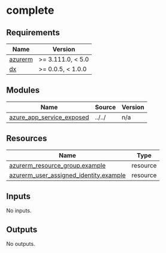 # complete

<!-- BEGIN_TF_DOCS -->
## Requirements

| Name | Version |
|------|---------|
| <a name="requirement_azurerm"></a> [azurerm](#requirement\_azurerm) | >= 3.111.0, < 5.0 |
| <a name="requirement_dx"></a> [dx](#requirement\_dx) | >= 0.0.5, < 1.0.0 |

## Modules

| Name | Source | Version |
|------|--------|---------|
| <a name="module_azure_app_service_exposed"></a> [azure\_app\_service\_exposed](#module\_azure\_app\_service\_exposed) | ../../ | n/a |

## Resources

| Name | Type |
|------|------|
| [azurerm_resource_group.example](https://registry.terraform.io/providers/hashicorp/azurerm/latest/docs/resources/resource_group) | resource |
| [azurerm_user_assigned_identity.example](https://registry.terraform.io/providers/hashicorp/azurerm/latest/docs/resources/user_assigned_identity) | resource |

## Inputs

No inputs.

## Outputs

No outputs.
<!-- END_TF_DOCS -->
